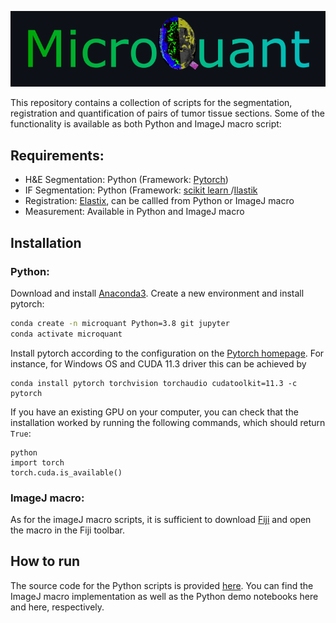 ![Logo](/Logo/Logo.png)

This repository contains a collection of scripts for the segmentation, registration and quantification of pairs of tumor tissue sections. Some of the functionality is available as both Python and ImageJ macro script:

## Requirements:

- H&E Segmentation: Python (Framework: [Pytorch](https://pytorch.org))
- IF Segmentation: Python (Framework: [scikit learn ](https://scikit-learn.org/stable/index.html)/[Ilastik](https://www.ilastik.org/)
- Registration: [Elastix](https://elastix.lumc.nl/), can be callled from Python or ImageJ macro
- Measurement: Available in Python and ImageJ macro

## Installation

### Python:
Download and install [Anaconda3](https://www.anaconda.com/products/individual). Create a new environment and install pytorch:
```bash
conda create -n microquant Python=3.8 git jupyter
conda activate microquant
```

Install pytorch according to the configuration on the [Pytorch homepage](https://pytorch.org/get-started/locally/). For instance, for Windows OS and CUDA 11.3 driver this can be achieved by
```
conda install pytorch torchvision torchaudio cudatoolkit=11.3 -c pytorch
``` 

If you have an existing GPU on your computer, you can check that the installation worked by running the following commands, which should return `True`:
```
python
import torch
torch.cuda.is_available()
```

### ImageJ macro:
As for the imageJ macro scripts, it is sufficient to download [Fiji](https://imagej.net/software/fiji/) and open the macro in the Fiji toolbar.

## How to run
The source code for the Python scripts is provided [here](https://github.com/jo-mueller/MicroQuant/tree/main/microquant). You can find the ImageJ macro implementation as well as the Python demo notebooks here and here, respectively.

